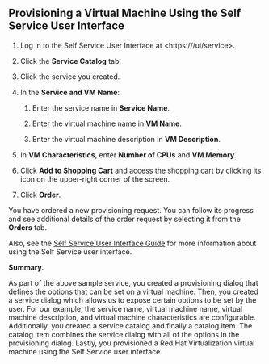 ## Provisioning a Virtual Machine Using the Self Service User Interface

1.  Log in to the Self Service User Interface at
    <https://<hostname>/ui/service>.

2.  Click the **Service Catalog** tab.

3.  Click the service you created.

4.  In the **Service and VM Name**:

    1.  Enter the service name in **Service Name**.

    2.  Enter the virtual machine name in **VM Name**.

    3.  Enter the virtual machine description in **VM Description**.

5.  In **VM Characteristics**, enter **Number of CPUs** and **VM
    Memory**.

6.  Click **Add to Shopping Cart** and access the shopping cart by
    clicking its icon on the upper-right corner of the screen.

7.  Click **Order**.

You have ordered a new provisioning request. You can follow its progress
and see additional details of the order request by selecting it from the
**Orders** tab.

Also, see the [Self Service User Interface Guide](/self_service_user_interface_guide/_topics/accessing_self_service_ui.md) for more information about using the Self Service user interface.

**Summary.**

As part of the above sample service, you created a provisioning dialog
that defines the options that can be set on a virtual machine. Then, you
created a service dialog which allows us to expose certain options to be
set by the user. For our example, the service name, virtual machine
name, virtual machine description, and virtual machine characteristics
are configurable. Additionally, you created a service catalog and
finally a catalog item. The catalog item combines the service dialog
with all of the options in the provisioning dialog. Lastly, you
provisioned a Red Hat Virtualization virtual machine using the Self
Service user interface.
